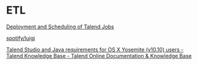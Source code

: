 # ETL

[Deployment and Scheduling of Talend Jobs](http://www.etladvisors.com/2014/05/06/windows-deployment-and-scheduling-of-talend-jobs/)

[spotify/luigi](https://github.com/spotify/luigi)

[Talend Studio and Java requirements for OS X Yosemite (v10.10) users - Talend Knowledge Base - Talend Online Documentation & Knowledge Base](https://help.talend.com/display/KB/Talend+Studio+and+Java+requirements+for+OS+X+Yosemite+(v10.10)+users)

